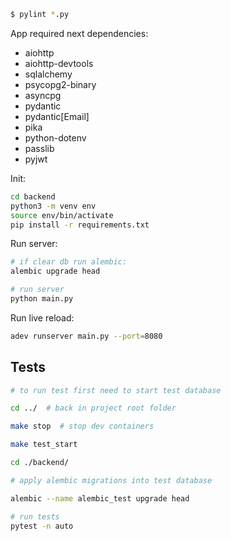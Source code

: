 ```bash
$ pylint *.py
```

App required next dependencies:
- aiohttp
- aiohttp-devtools
- sqlalchemy
- psycopg2-binary
- asyncpg
- pydantic
- pydantic[Email]
- pika
- python-dotenv
- passlib
- pyjwt

Init:
```bash
cd backend
python3 -m venv env
source env/bin/activate
pip install -r requirements.txt
```

Run server:
```bash
# if clear db run alembic:
alembic upgrade head

# run server
python main.py
```

Run live reload:
```bash
adev runserver main.py --port=8080
```

## Tests

```bash
# to run test first need to start test database

cd ../  # back in project root folder

make stop  # stop dev containers

make test_start

cd ./backend/

# apply alembic migrations into test database

alembic --name alembic_test upgrade head

# run tests
pytest -n auto

```
